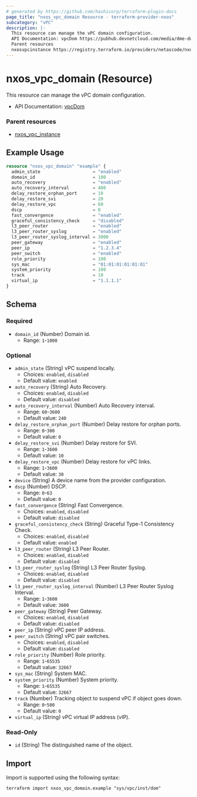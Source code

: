 ```yaml
---
# generated by https://github.com/hashicorp/terraform-plugin-docs
page_title: "nxos_vpc_domain Resource - terraform-provider-nxos"
subcategory: "vPC"
description: |-
  This resource can manage the vPC domain configuration.
  API Documentation: vpcDom https://pubhub.devnetcloud.com/media/dme-docs-10-2-2/docs/System/vpc:Dom/
  Parent resources
  nxosvpcinstance https://registry.terraform.io/providers/netascode/nxos/latest/docs/resources/vpc_instance
---
```


# nxos_vpc_domain (Resource)

This resource can manage the vPC domain configuration.

- API Documentation: [vpcDom](https://pubhub.devnetcloud.com/media/dme-docs-10-2-2/docs/System/vpc:Dom/)

### Parent resources

- [nxos_vpc_instance](https://registry.terraform.io/providers/netascode/nxos/latest/docs/resources/vpc_instance)

## Example Usage

```terraform
resource "nxos_vpc_domain" "example" {
  admin_state                    = "enabled"
  domain_id                      = 100
  auto_recovery                  = "enabled"
  auto_recovery_interval         = 480
  delay_restore_orphan_port      = 10
  delay_restore_svi              = 20
  delay_restore_vpc              = 60
  dscp                           = 0
  fast_convergence               = "enabled"
  graceful_consistency_check     = "disabled"
  l3_peer_router                 = "enabled"
  l3_peer_router_syslog          = "enabled"
  l3_peer_router_syslog_interval = 3000
  peer_gateway                   = "enabled"
  peer_ip                        = "1.2.3.4"
  peer_switch                    = "enabled"
  role_priority                  = 100
  sys_mac                        = "01:01:01:01:01:01"
  system_priority                = 100
  track                          = 10
  virtual_ip                     = "1.1.1.1"
}
```

<!-- schema generated by tfplugindocs -->
## Schema

### Required

- `domain_id` (Number) Domain id.
  - Range: `1`-`1000`

### Optional

- `admin_state` (String) vPC suspend locally.
  - Choices: `enabled`, `disabled`
  - Default value: `enabled`
- `auto_recovery` (String) Auto Recovery.
  - Choices: `enabled`, `disabled`
  - Default value: `disabled`
- `auto_recovery_interval` (Number) Auto Recovery interval.
  - Range: `60`-`3600`
  - Default value: `240`
- `delay_restore_orphan_port` (Number) Delay restore for orphan ports.
  - Range: `0`-`300`
  - Default value: `0`
- `delay_restore_svi` (Number) Delay restore for SVI.
  - Range: `1`-`3600`
  - Default value: `10`
- `delay_restore_vpc` (Number) Delay restore for vPC links.
  - Range: `1`-`3600`
  - Default value: `30`
- `device` (String) A device name from the provider configuration.
- `dscp` (Number) DSCP.
  - Range: `0`-`63`
  - Default value: `0`
- `fast_convergence` (String) Fast Convergence.
  - Choices: `enabled`, `disabled`
  - Default value: `disabled`
- `graceful_consistency_check` (String) Graceful Type-1 Consistency Check.
  - Choices: `enabled`, `disabled`
  - Default value: `enabled`
- `l3_peer_router` (String) L3 Peer Router.
  - Choices: `enabled`, `disabled`
  - Default value: `disabled`
- `l3_peer_router_syslog` (String) L3 Peer Router Syslog.
  - Choices: `enabled`, `disabled`
  - Default value: `disabled`
- `l3_peer_router_syslog_interval` (Number) L3 Peer Router Syslog Interval.
  - Range: `1`-`3600`
  - Default value: `3600`
- `peer_gateway` (String) Peer Gateway.
  - Choices: `enabled`, `disabled`
  - Default value: `disabled`
- `peer_ip` (String) vPC peer IP address.
- `peer_switch` (String) vPC pair switches.
  - Choices: `enabled`, `disabled`
  - Default value: `disabled`
- `role_priority` (Number) Role priority.
  - Range: `1`-`65535`
  - Default value: `32667`
- `sys_mac` (String) System MAC.
- `system_priority` (Number) System priority.
  - Range: `1`-`65535`
  - Default value: `32667`
- `track` (Number) Tracking object to suspend vPC if object goes down.
  - Range: `0`-`500`
  - Default value: `0`
- `virtual_ip` (String) vPC virtual IP address (vIP).

### Read-Only

- `id` (String) The distinguished name of the object.

## Import

Import is supported using the following syntax:

```shell
terraform import nxos_vpc_domain.example "sys/vpc/inst/dom"
```
